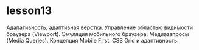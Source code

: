 # lesson13
Адапативность, адаптивная вёрстка. Управление областью видимости браузера (Viewport). Эмуляция мобильного браузера. Медиазапросы (Media Queries). Концепция Mobile First. CSS Grid и адаптивность.
